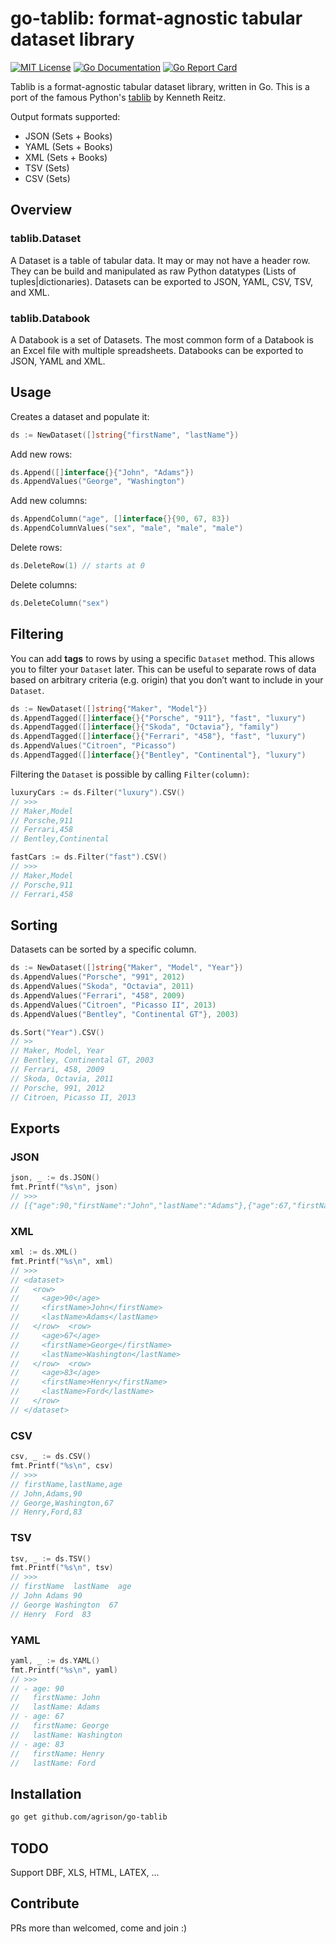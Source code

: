 # go-tablib: format-agnostic tabular dataset library

[![MIT License](http://img.shields.io/badge/license-MIT-blue.svg?style=flat-square)][license]
[![Go Documentation](http://img.shields.io/badge/go-documentation-blue.svg?style=flat-square)][godocs]
[![Go Report Card](https://goreportcard.com/badge/github.com/agrison/go-commons-lang)][goreportcard]

[license]: https://github.com/agrison/go-tablib/blob/master/LICENSE
[godocs]: https://godoc.org/github.com/agrison/go-tablib
[goreportcard]: https://goreportcard.com/report/github.com/agrison/go-tablib

Tablib is a format-agnostic tabular dataset library, written in Go.
This is a port of the famous Python's [tablib](https://github.com/kennethreitz/tablib) by Kenneth Reitz.

Output formats supported:

* JSON (Sets + Books)
* YAML (Sets + Books)
* XML (Sets + Books)
* TSV (Sets)
* CSV (Sets)

## Overview

### tablib.Dataset
A Dataset is a table of tabular data. It may or may not have a header row. They can be build and manipulated as raw Python datatypes (Lists of tuples|dictionaries). Datasets can be exported to JSON, YAML, CSV, TSV, and XML.

### tablib.Databook
A Databook is a set of Datasets. The most common form of a Databook is an Excel file with multiple spreadsheets. Databooks can be exported to JSON, YAML and XML.

## Usage

Creates a dataset and populate it:

```go
ds := NewDataset([]string{"firstName", "lastName"})
```

Add new rows:
```go
ds.Append([]interface{}{"John", "Adams"})
ds.AppendValues("George", "Washington")
```

Add new columns:
```go
ds.AppendColumn("age", []interface{}{90, 67, 83})
ds.AppendColumnValues("sex", "male", "male", "male")
```

Delete rows:
```go
ds.DeleteRow(1) // starts at 0
```

Delete columns:
```go
ds.DeleteColumn("sex")
```

## Filtering

You can add **tags** to rows by using a specific `Dataset` method. This allows you to filter your `Dataset` later. This can be useful to separate rows of data based on arbitrary criteria (e.g. origin) that you don’t want to include in your `Dataset`.
```go
ds := NewDataset([]string{"Maker", "Model"})
ds.AppendTagged([]interface{}{"Porsche", "911"}, "fast", "luxury")
ds.AppendTagged([]interface{}{"Skoda", "Octavia"}, "family")
ds.AppendTagged([]interface{}{"Ferrari", "458"}, "fast", "luxury")
ds.AppendValues("Citroen", "Picasso")
ds.AppendTagged([]interface{}{"Bentley", "Continental"}, "luxury")
```

Filtering the `Dataset` is possible by calling `Filter(column)`:
```go
luxuryCars := ds.Filter("luxury").CSV()
// >>>
// Maker,Model
// Porsche,911
// Ferrari,458
// Bentley,Continental
```

```go
fastCars := ds.Filter("fast").CSV()
// >>>
// Maker,Model
// Porsche,911
// Ferrari,458
```

## Sorting

Datasets can be sorted by a specific column.
```go
ds := NewDataset([]string{"Maker", "Model", "Year"})
ds.AppendValues("Porsche", "991", 2012)
ds.AppendValues("Skoda", "Octavia", 2011)
ds.AppendValues("Ferrari", "458", 2009)
ds.AppendValues("Citroen", "Picasso II", 2013)
ds.AppendValues("Bentley", "Continental GT"}, 2003)

ds.Sort("Year").CSV()
// >>
// Maker, Model, Year
// Bentley, Continental GT, 2003
// Ferrari, 458, 2009
// Skoda, Octavia, 2011
// Porsche, 991, 2012
// Citroen, Picasso II, 2013
```

## Exports

### JSON
```go
json, _ := ds.JSON()
fmt.Printf("%s\n", json)
// >>>
// [{"age":90,"firstName":"John","lastName":"Adams"},{"age":67,"firstName":"George","lastName":"Washington"},{"age":83,"firstName":"Henry","lastName":"Ford"}]
```

### XML
```go
xml := ds.XML()
fmt.Printf("%s\n", xml)
// >>>
// <dataset>
//   <row>
//     <age>90</age>
//     <firstName>John</firstName>
//     <lastName>Adams</lastName>
//   </row>  <row>
//     <age>67</age>
//     <firstName>George</firstName>
//     <lastName>Washington</lastName>
//   </row>  <row>
//     <age>83</age>
//     <firstName>Henry</firstName>
//     <lastName>Ford</lastName>
//   </row>
// </dataset>
```

### CSV
```go
csv, _ := ds.CSV()
fmt.Printf("%s\n", csv)
// >>>
// firstName,lastName,age
// John,Adams,90
// George,Washington,67
// Henry,Ford,83
```

### TSV
```go
tsv, _ := ds.TSV()
fmt.Printf("%s\n", tsv)
// >>>
// firstName  lastName  age
// John Adams 90
// George Washington  67
// Henry  Ford  83
```

### YAML
```go
yaml, _ := ds.YAML()
fmt.Printf("%s\n", yaml)
// >>>
// - age: 90
//   firstName: John
//   lastName: Adams
// - age: 67
//   firstName: George
//   lastName: Washington
// - age: 83
//   firstName: Henry
//   lastName: Ford
```

## Installation

```bash
go get github.com/agrison/go-tablib
```

## TODO

Support DBF, XLS, HTML, LATEX, ...

## Contribute
PRs more than welcomed, come and join :)
